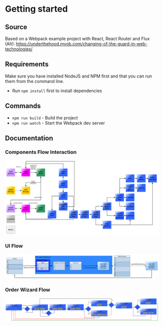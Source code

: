 # Getting started

## Source 
Based on a Webpack example project with React, React Router and Flux (Alt): https://underthehood.myob.com/changing-of-the-guard-in-web-technologies/

## Requirements
Make sure you have installed NodeJS and NPM first and that you can run them from the command line.
* Run `npm install` first to install dependencies

## Commands
* `npm run build` - Build the project
* `npm run watch` - Start the Webpack dev server

## Documentation

### Components Flow Interaction

![ComponentsFlowInteraction](docs/ComponentsFlowInteraction.png)

### UI Flow

![UIFlow](docs/UIFlow.png)

### Order Wizard Flow

![OrderWizardFlow](docs/OrderWizardFlow.png)